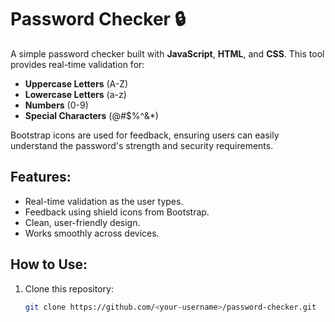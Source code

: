 # Password Checker 🔒

A simple password checker built with **JavaScript**, **HTML**, and **CSS**. This tool provides real-time validation for:
- **Uppercase Letters** (A-Z)
- **Lowercase Letters** (a-z)
- **Numbers** (0-9)
- **Special Characters** (@#$%^&*)

Bootstrap icons are used for feedback, ensuring users can easily understand the password's strength and security requirements.

## Features:
- Real-time validation as the user types.
- Feedback using shield icons from Bootstrap.
- Clean, user-friendly design.
- Works smoothly across devices.

## How to Use:
1. Clone this repository:
   ```bash
   git clone https://github.com/<your-username>/password-checker.git
